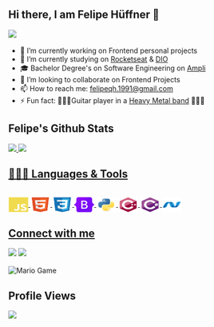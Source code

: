  ## Hi there, I am Felipe Hüffner 👋
 ![](https://camo.githubusercontent.com/35491377da45ee7e2d429323355efc6040dc93cfbab2f81a0a047d269f7901c3/68747470733a2f2f6d65646961332e67697068792e636f6d2f6d656469612f3675476854314f3473787069382f736f757263652e676966)
- 🔭 I’m currently working on Frontend personal projects
- 🌱 I’m currently studying on [Rocketseat](https://www.rocketseat.com.br) & [DIO](https://www.digitalinnovation.one)
- 🎓 Bachelor Degree's on Software Engineering on [Ampli](https://www.googleadservices.com/pagead/aclk?sa=L&ai=DChcSEwj37rS9x_LzAhVyIK0GHa1pAA4YABAAGgJwdg&ohost=www.google.com&cid=CAESQeD2ZK0QHzi7ZIvePgnt49_7e192FdJh5Wx2DBixCm9Utb05AiYN78muzIYMrSvFVhOTwbHx_LxR9gUN2Gc81vnK&sig=AOD64_1KOyawCtD3f_fNBXgDgpXwnn-ALQ&q&adurl&ved=2ahUKEwiC3qa9x_LzAhXdqZUCHTAvCZYQ0Qx6BAgCEAE)
- 👯 I’m looking to collaborate on Frontend Projects
- 📫 How to reach me: felipeqh.1991@gmail.com
- ⚡ Fun fact: 🤘🤘🤘Guitar player in a [Heavy Metal band](https://lm.facebook.com/l.php?u=https%3A%2F%2Fonerpm.link%2F943243979254%3Ffbclid%3DIwAR032jMM1L0ZlCS_Y6xrZiJx43XZccbY0Jp9UP0c-biwHox_sCFPE2S6tmY&h=AT1pkqWPRoSifCWkoBTAySDJJuhKNJSYKdyXJfA-0pg5R2-D_NebjI7i9JWL8dgt2yV6IVfxNYdlg25UEKNVWk47fiIRTl5CxcTfGM0xX0KnsftP52JEZkiJ0hVskbdHA8GFrl0gVO44muBuJ37tHg) 🤘🤘🤘

 <div>
<div align="auto">
 <h2>Felipe's Github Stats</h2>
  <a href="https://github.com/fhuffner91">
  <img height="130em" src="https://github-readme-stats.vercel.app/api?username=fhuffner91&show_icons=true&theme=chartreuse-dark&include_all_commits=true&count_private=true"/>
  <img height="130em" src="https://github-readme-stats.vercel.app/api/top-langs/?username=fhuffner91&layout=compact&langs_count=7&theme=chartreuse-dark"/>
</div>
<div style="display: inline_block">

 ## 🧰👨‍💻 Languages & Tools
 
 <br>
  <img align="center" alt="f-Js" height="30" width="40" src="https://raw.githubusercontent.com/devicons/devicon/master/icons/javascript/javascript-plain.svg">
  <img align="center" alt="f-HTML" height="30" width="40" src="https://raw.githubusercontent.com/devicons/devicon/master/icons/html5/html5-original.svg">
  <img align="center" alt="f-CSS" height="30" width="40" src="https://raw.githubusercontent.com/devicons/devicon/master/icons/css3/css3-original.svg">
  <img align="center" alt="f-Bootstrap" height="30" width="40" src="https://raw.githubusercontent.com/devicons/devicon/master/icons/bootstrap/bootstrap-original.svg">
  <img align="center" alt="python" height="30" width="40" src="https://raw.githubusercontent.com/devicons/devicon/master/icons/python/python-original.svg">
  <img align="center" alt="c++" height="30" width="40" src="https://github.com/devicons/devicon/blob/master/icons/cplusplus/cplusplus-original.svg">
  <img align="center" alt="c#" height="30" width="40" src="https://github.com/devicons/devicon/blob/master/icons/csharp/csharp-original.svg">
  <img align="center" alt="dotNet" height="30" width="40" src="https://github.com/devicons/devicon/blob/master/icons/dot-net/dot-net-original.svg">
 
</div>
  
 ## Connect with me
 
<div> 
   <a href="https://www.linkedin.com/in/felipe-h%C3%BCffner-aba419220/" target="_blank"><img src="https://img.shields.io/badge/-LinkedIn-%230077B5?style=for-the-badge&logo=linkedin&logoColor=white" target="_blank"></a>
  <a href = "mailto:felipeqh.1991@gmail.com"><img src="https://img.shields.io/badge/-Gmail-%23333?style=for-the-badge&logo=gmail&logoColor=white" target="_blank"></a>
  <br>
  <br>
  <img src="https://github.com/TheDudeThatCode/TheDudeThatCode/blob/master/Assets/Mario_Gameplay.gif" alt="Mario Game" width="980">
  
  </div>
 <h2>Profile Views</h2>
<img src="https://profile-counter.glitch.me/fhuffner91/count.svg">
  
